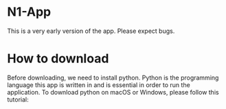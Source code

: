 # N1-App

This is a very early version of the app. Please expect bugs.

# How to download

Before downloading, we need to install python. Python is the programming language this app is written in and is essential in order to run the application. To download python on macOS or Windows, please follow this tutorial: 
